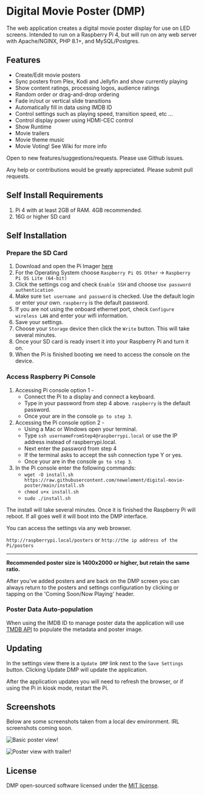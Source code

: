 # Digital Movie Poster (DMP)

The web application creates a digital movie poster display for use on LED screens. Intended to run on a Raspberry Pi 4, but will run on any web server with Apache/NGINX, PHP 8.1+, and MySQL/Postgres.

## Features

-   Create/Edit movie posters
-   Sync posters from Plex, Kodi and Jellyfin and show currently playing
-   Show content ratings, processing logos, audience ratings
-   Random order or drag-and-drop ordering
-   Fade in/out or vertical slide transitions
-   Automatically fill in data using IMDB ID
-   Control settings such as playing speed, transition speed, etc ...
-   Control display power using HDMI-CEC control
-   Show Runtime
-   Movie trailers
-   Movie theme music
-   Movie Voting! See Wiki for more info

Open to new features/suggestions/requests. Please use Github issues.

Any help or contributions would be greatly appreciated. Please submit pull requests.

## Self Install Requirements

1. Pi 4 with at least 2GB of RAM. 4GB recommended.
2. 16G or higher SD card

## Self Installation

### Prepare the SD Card

1. Download and open the Pi Imager [here](https://www.raspberrypi.com/software/)
2. For the Operating System choose `Raspberry Pi OS Other` -> `Raspberry Pi OS Lite (64-bit)`
3. Click the settings cog and check `Enable SSH` and choose `Use password authentication`
4. Make sure `Set username and password` is checked. Use the default login or enter your own. `raspberry` is the default password.
5. If you are not using the onboard ethernet port, check `Configure wireless LAN` and enter your wifi information.
6. Save your settings.
7. Choose your `Storage` device then click the `Write` button. This will take several minutes.
8. Once your SD card is ready insert it into your Raspberry Pi and turn it on.
9. When the Pi is finished booting we need to access the console on the device.

### Access Raspberry Pi Console

1. Accessing Pi console option 1 -
    - Connect the Pi to a display and connect a keyboard.
    - Type in your password from step 4 above. `raspberry` is the default password.
    - Once your are in the console `go to step 3`.
2. Accessing the Pi console option 2 -
    - Using a Mac or Windows open your terminal.
    - Type `ssh usernameFromStep4@raspberrypi.local` or use the IP address instead of raspberrypi.local.
    - Next enter the password from step 4
    - If the terminal asks to accept the ssh connection type Y or yes.
    - Once your are in the console `go to step 3`.
3. In the Pi console enter the following commands:
    - `wget -O install.sh https://raw.githubusercontent.com/newelement/digital-movie-poster/main/install.sh`
    - `chmod u+x install.sh`
    - `sudo ./install.sh`

The install will take several minutes. Once it is finished the Raspberry Pi will reboot. If all goes well it will boot into the DMP interface.

You can access the settings via any web browser.

`http://raspberrypi.local/posters` or `http://the ip address of the Pi/posters`

---

**Recommended poster size is 1400x2000 or higher, but retain the same ratio.**

After you've added posters and are back on the DMP screen you can always return to the posters and settings configuration by clicking or tapping on the 'Coming Soon/Now Playing' header.

### Poster Data Auto-population

When using the IMDB ID to manage poster data the application will use [TMDB API](https://developers.themoviedb.org/3/getting-started/introduction) to populate the metadata and poster image.

## Updating

In the settings view there is a `Update DMP` link next to the `Save Settings` button. Clicking Update DMP will update the application.

After the application updates you will need to refresh the browser, or if using the Pi in kiosk mode, restart the Pi.

## Screenshots

Below are some screenshots taken from a local dev environment. IRL screenshots coming soon.

![Basic poster view!](https://newelementdesigns.com/assets/images/screen1.png)

![Poster view with trailer!](https://newelementdesigns.com/assets/images/screen2.png)

## License

DMP open-sourced software licensed under the [MIT license](https://opensource.org/licenses/MIT).
